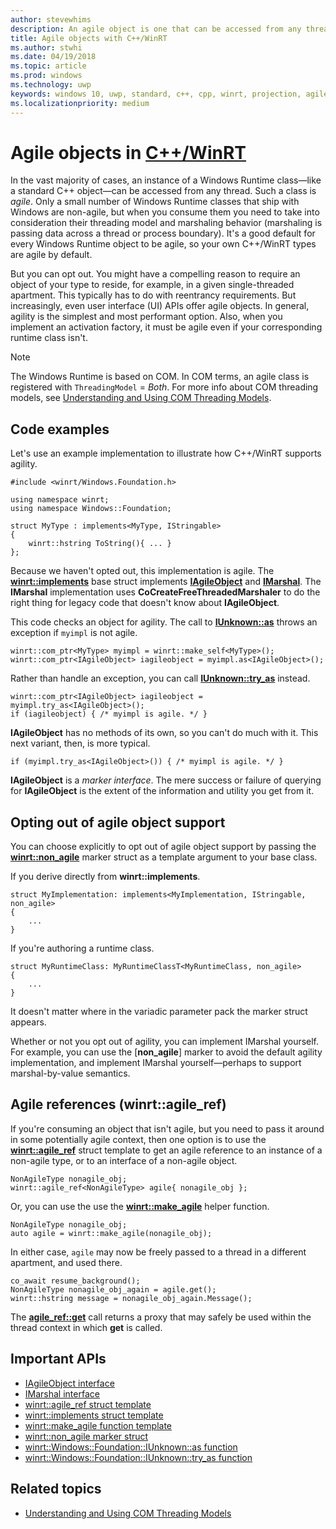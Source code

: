 ```yaml
---
author: stevewhims
description: An agile object is one that can be accessed from any thread. Your C++/WinRT types are agile by default, but you can opt out.
title: Agile objects with C++/WinRT
ms.author: stwhi
ms.date: 04/19/2018
ms.topic: article
ms.prod: windows
ms.technology: uwp
keywords: windows 10, uwp, standard, c++, cpp, winrt, projection, agile, object, agility, IAgileObject
ms.localizationpriority: medium
---
```


# Agile objects in [C++/WinRT](/windows/uwp/cpp-and-winrt-apis/intro-to-using-cpp-with-winrt)
In the vast majority of cases, an instance of a Windows Runtime class&mdash;like a standard C++ object&mdash;can be accessed from any thread. Such a class is *agile*. Only a small number of Windows Runtime classes that ship with Windows are non-agile, but when you consume them you need to take into consideration their threading model and marshaling behavior (marshaling is passing data across a thread or process boundary). It's a good default for every Windows Runtime object to be agile, so your own C++/WinRT types are agile by default.

But you can opt out. You might have a compelling reason to require an object of your type to reside, for example, in a given single-threaded apartment. This typically has to do with reentrancy requirements. But increasingly, even user interface (UI) APIs offer agile objects. In general, agility is the simplest and most performant option. Also, when you implement an activation factory, it must be agile even if your corresponding runtime class isn't.

> [!NOTE]
> The Windows Runtime is based on COM. In COM terms, an agile class is registered with `ThreadingModel` = *Both*. For more info about COM threading models, see [Understanding and Using COM Threading Models](https://msdn.microsoft.com/library/ms809971).

## Code examples
Let's use an example implementation to illustrate how C++/WinRT supports agility.

```cppwinrt
#include <winrt/Windows.Foundation.h>

using namespace winrt;
using namespace Windows::Foundation;

struct MyType : implements<MyType, IStringable>
{
	winrt::hstring ToString(){ ... }
};
```

Because we haven't opted out, this implementation is agile. The [**winrt::implements**](/uwp/cpp-ref-for-winrt/implements) base struct implements [**IAgileObject**](https://msdn.microsoft.com/library/windows/desktop/hh802476) and [**IMarshal**](https://docs.microsoft.com/previous-versions/windows/embedded/ms887993). The **IMarshal** implementation uses **CoCreateFreeThreadedMarshaler** to do the right thing for legacy code that doesn't know about **IAgileObject**.

This code checks an object for agility. The call to [**IUnknown::as**](/uwp/cpp-ref-for-winrt/windows-foundation-iunknown#iunknownas-function) throws an exception if `myimpl` is not agile.

```cppwinrt
winrt::com_ptr<MyType> myimpl = winrt::make_self<MyType>();
winrt::com_ptr<IAgileObject> iagileobject = myimpl.as<IAgileObject>();
```

Rather than handle an exception, you can call [**IUnknown::try_as**](/uwp/cpp-ref-for-winrt/windows-foundation-iunknown#iunknowntryas-function) instead.

```cppwinrt
winrt::com_ptr<IAgileObject> iagileobject = myimpl.try_as<IAgileObject>();
if (iagileobject) { /* myimpl is agile. */ }
```

**IAgileObject** has no methods of its own, so you can't do much with it. This next variant, then, is more typical.

```cppwinrt
if (myimpl.try_as<IAgileObject>()) { /* myimpl is agile. */ }
```

**IAgileObject** is a *marker interface*. The mere success or failure of querying for **IAgileObject** is the extent of the information and utility you get from it.

## Opting out of agile object support
You can choose explicitly to opt out of agile object support by passing the [**winrt::non_agile**](/uwp/cpp-ref-for-winrt/non_agile) marker struct as a template argument to your base class.

If you derive directly from **winrt::implements**.

```cppwinrt
struct MyImplementation: implements<MyImplementation, IStringable, non_agile>
{
	...
}
```

If you're authoring a runtime class.

```cppwinrt
struct MyRuntimeClass: MyRuntimeClassT<MyRuntimeClass, non_agile>
{
	...
}
```

It doesn't matter where in the variadic parameter pack the marker struct appears.

Whether or not you opt out of agility, you can implement IMarshal yourself. For example, you can use the [**non_agile**] marker to avoid the default agility implementation, and implement IMarshal yourself&mdash;perhaps to support marshal-by-value semantics.

## Agile references (winrt::agile_ref)
If you're consuming an object that isn't agile, but you need to pass it around in some potentially agile context, then one option is to use the [**winrt::agile_ref**](/uwp/cpp-ref-for-winrt/agile-ref) struct template to get an agile reference to an instance of a non-agile type, or to an interface of a non-agile object.

```cppwinrt
NonAgileType nonagile_obj;
winrt::agile_ref<NonAgileType> agile{ nonagile_obj };
```
Or, you can use the use the [**winrt::make_agile**](/uwp/cpp-ref-for-winrt/make-agile) helper function.

```cppwinrt
NonAgileType nonagile_obj;
auto agile = winrt::make_agile(nonagile_obj);
```

In either case, `agile` may now be freely passed to a thread in a different apartment, and used there.

```cppwinrt
co_await resume_background();
NonAgileType nonagile_obj_again = agile.get();
winrt::hstring message = nonagile_obj_again.Message();
```

The [**agile_ref::get**](/uwp/cpp-ref-for-winrt/agile-ref#agilerefget-function) call returns a proxy that may safely be used within the thread context in which **get** is called.

## Important APIs
* [IAgileObject interface](https://msdn.microsoft.com/library/windows/desktop/hh802476)
* [IMarshal interface](https://docs.microsoft.com/previous-versions/windows/embedded/ms887993)
* [winrt::agile_ref struct template](/uwp/cpp-ref-for-winrt/agile-ref)
* [winrt::implements struct template](/uwp/cpp-ref-for-winrt/implements)
* [winrt::make_agile function template](/uwp/cpp-ref-for-winrt/make-agile)
* [winrt::non_agile marker struct](/uwp/cpp-ref-for-winrt/non_agile)
* [winrt::Windows::Foundation::IUnknown::as function](/uwp/cpp-ref-for-winrt/windows-foundation-iunknown#iunknownas-function)
* [winrt::Windows::Foundation::IUnknown::try_as function](/uwp/cpp-ref-for-winrt/windows-foundation-iunknown#iunknowntryas-function)

## Related topics
* [Understanding and Using COM Threading Models](https://msdn.microsoft.com/library/ms809971)

